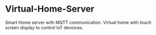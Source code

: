 # Virtual-Home-Server
Smart Home server with MQTT communication. Virtual home with touch screen display to control IoT devoices.
